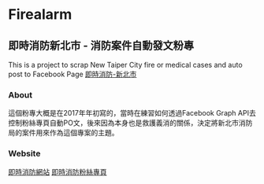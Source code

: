 # Firealarm 
## 即時消防新北市 - 消防案件自動發文粉專

This is a project to scrap New Taiper City fire or medical cases and auto post to Facebook Page [即時消防-新北市](https://www.facebook.com/即時消防-新北市-113165399264137/)

### About

這個粉專大概是在2017年年初寫的，當時在練習如何透過Facebook Graph API去控制粉絲專頁自動PO文，後來因為本身也是救護義消的關係，決定將新北市消防局的案件用來作為這個專案的主題。

### Website

[即時消防網站](http://fire.imin.tw/)
[即時消防粉絲專頁](https://www.facebook.com/即時消防-新北市-113165399264137/)
